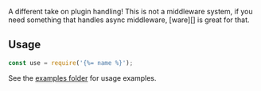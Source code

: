 A different take on plugin handling! This is not a middleware system, if you need something that handles async middleware, [ware][] is great for that.

## Usage

```js
const use = require('{%= name %}');
```

See the [examples folder](./examples) for usage examples.
